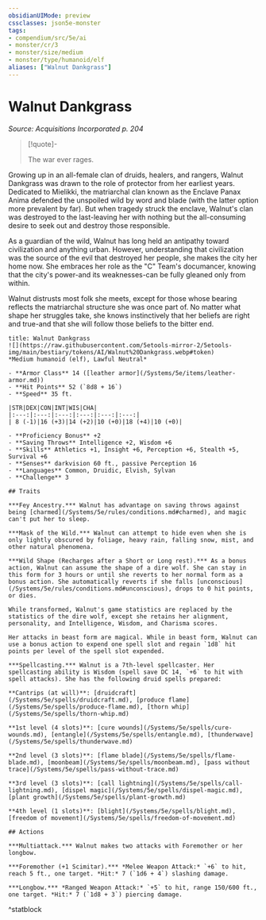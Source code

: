 ```yaml
---
obsidianUIMode: preview
cssclasses: json5e-monster
tags:
- compendium/src/5e/ai
- monster/cr/3
- monster/size/medium
- monster/type/humanoid/elf
aliases: ["Walnut Dankgrass"]
---
```

# Walnut Dankgrass
*Source: Acquisitions Incorporated p. 204*  

> [!quote]-  
> 
> The war ever rages.

Growing up in an all-female clan of druids, healers, and rangers, Walnut Dankgrass was drawn to the role of protector from her earliest years. Dedicated to Mielikki, the matriarchal clan known as the Enclave Panax Anima defended the unspoiled wild by word and blade (with the latter option more prevalent by far). But when tragedy struck the enclave, Walnut's clan was destroyed to the last-leaving her with nothing but the all-consuming desire to seek out and destroy those responsible.

As a guardian of the wild, Walnut has long held an antipathy toward civilization and anything urban. However, understanding that civilization was the source of the evil that destroyed her people, she makes the city her home now. She embraces her role as the "C" Team's documancer, knowing that the city's power-and its weaknesses-can be fully gleaned only from within.

Walnut distrusts most folk she meets, except for those whose bearing reflects the matriarchal structure she was once part of. No matter what shape her struggles take, she knows instinctively that her beliefs are right and true-and that she will follow those beliefs to the bitter end.

```ad-statblock
title: Walnut Dankgrass
![](https://raw.githubusercontent.com/5etools-mirror-2/5etools-img/main/bestiary/tokens/AI/Walnut%20Dankgrass.webp#token)
*Medium humanoid (elf), Lawful Neutral*

- **Armor Class** 14 ([leather armor](/Systems/5e/items/leather-armor.md))
- **Hit Points** 52 (`8d8 + 16`)
- **Speed** 35 ft.

|STR|DEX|CON|INT|WIS|CHA|
|:---:|:---:|:---:|:---:|:---:|:---:|
| 8 (-1)|16 (+3)|14 (+2)|10 (+0)|18 (+4)|10 (+0)|

- **Proficiency Bonus** +2
- **Saving Throws** Intelligence +2, Wisdom +6
- **Skills** Athletics +1, Insight +6, Perception +6, Stealth +5, Survival +6
- **Senses** darkvision 60 ft., passive Perception 16
- **Languages** Common, Druidic, Elvish, Sylvan
- **Challenge** 3

## Traits

***Fey Ancestry.*** Walnut has advantage on saving throws against being [charmed](/Systems/5e/rules/conditions.md#charmed), and magic can't put her to sleep.

***Mask of the Wild.*** Walnut can attempt to hide even when she is only lightly obscured by foliage, heavy rain, falling snow, mist, and other natural phenomena.

***Wild Shape (Recharges after a Short or Long rest).*** As a bonus action, Walnut can assume the shape of a dire wolf. She can stay in this form for 3 hours or until she reverts to her normal form as a bonus action. She automatically reverts if she falls [unconscious](/Systems/5e/rules/conditions.md#unconscious), drops to 0 hit points, or dies.

While transformed, Walnut's game statistics are replaced by the statistics of the dire wolf, except she retains her alignment, personality, and Intelligence, Wisdom, and Charisma scores.

Her attacks in beast form are magical. While in beast form, Walnut can use a bonus action to expend one spell slot and regain `1d8` hit points per level of the spell slot expended.

***Spellcasting.*** Walnut is a 7th-level spellcaster. Her spellcasting ability is Wisdom (spell save DC 14, `+6` to hit with spell attacks). She has the following druid spells prepared:

**Cantrips (at will)**: [druidcraft](/Systems/5e/spells/druidcraft.md), [produce flame](/Systems/5e/spells/produce-flame.md), [thorn whip](/Systems/5e/spells/thorn-whip.md)

**1st level (4 slots)**: [cure wounds](/Systems/5e/spells/cure-wounds.md), [entangle](/Systems/5e/spells/entangle.md), [thunderwave](/Systems/5e/spells/thunderwave.md)

**2nd level (3 slots)**: [flame blade](/Systems/5e/spells/flame-blade.md), [moonbeam](/Systems/5e/spells/moonbeam.md), [pass without trace](/Systems/5e/spells/pass-without-trace.md)

**3rd level (3 slots)**: [call lightning](/Systems/5e/spells/call-lightning.md), [dispel magic](/Systems/5e/spells/dispel-magic.md), [plant growth](/Systems/5e/spells/plant-growth.md)

**4th level (1 slots)**: [blight](/Systems/5e/spells/blight.md), [freedom of movement](/Systems/5e/spells/freedom-of-movement.md)

## Actions

***Multiattack.*** Walnut makes two attacks with Foremother or her longbow.

***Foremother (+1 Scimitar).*** *Melee Weapon Attack:* `+6` to hit, reach 5 ft., one target. *Hit:* 7 (`1d6 + 4`) slashing damage.

***Longbow.*** *Ranged Weapon Attack:* `+5` to hit, range 150/600 ft., one target. *Hit:* 7 (`1d8 + 3`) piercing damage.
```
^statblock